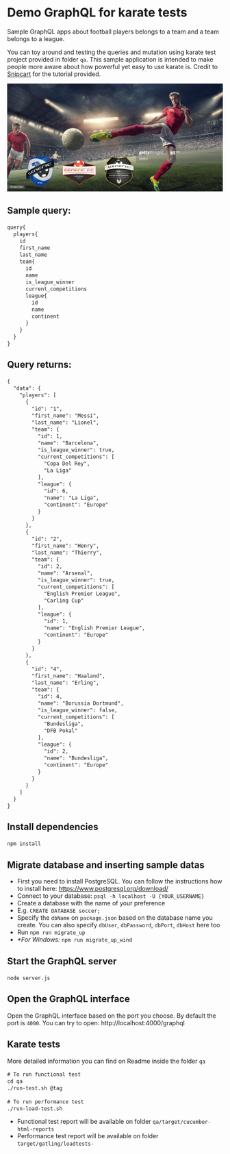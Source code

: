 # Demo GraphQL for karate tests
Sample GraphQL apps about football players belongs to a team and a team belongs to a league.

You can toy around and testing the queries and mutation using karate test project provided in folder `qa`. This sample application is intended to make people more aware about how powerful yet easy to use karate is. Credit to [Snipcart](https://snipcart.com/blog/graphql-nodejs-express-tutorial) for the tutorial provided.

![alt text](https://github.com/dnomyar90/football-karate-demo-graphql/blob/master/asset/gettyImageAsset.jpg?raw=true)

## Sample query:
```
query{
  players{
    id
    first_name
    last_name
    team{
      id
      name
      is_league_winner
      current_competitions
      league{
        id
        name
        continent
      }
    }
  }
}
```

## Query returns:
```
{
  "data": {
    "players": [
      {
        "id": "1",
        "first_name": "Messi",
        "last_name": "Lionel",
        "team": {
          "id": 1,
          "name": "Barcelona",
          "is_league_winner": true,
          "current_competitions": [
            "Copa Del Rey",
            "La Liga"
          ],
          "league": {
            "id": 6,
            "name": "La Liga",
            "continent": "Europe"
          }
        }
      },
      {
        "id": "2",
        "first_name": "Henry",
        "last_name": "Thierry",
        "team": {
          "id": 2,
          "name": "Arsenal",
          "is_league_winner": true,
          "current_competitions": [
            "English Premier League",
            "Carling Cup"
          ],
          "league": {
            "id": 1,
            "name": "English Premier League",
            "continent": "Europe"
          }
        }
      },
      {
        "id": "4",
        "first_name": "Haaland",
        "last_name": "Erling",
        "team": {
          "id": 4,
          "name": "Borussia Dortmund",
          "is_league_winner": false,
          "current_competitions": [
            "Bundesliga",
            "DFB Pokal"
          ],
          "league": {
            "id": 2,
            "name": "Bundesliga",
            "continent": "Europe"
          }
        }
      }
    ]
  }
}
```

## Install dependencies
`npm install`

## Migrate database and inserting sample datas
- First you need to install PostgreSQL. You can follow the instructions how to install here: https://www.postgresql.org/download/
- Connect to your database: `psql -h localhost -U {YOUR_USERNAME}`
- Create a database with the name of your preference
- E.g. `CREATE DATABASE soccer;`
- Specify the `dbName` on `package.json` based on the database name you create. You can also specify `dbUser`, `dbPassword`, `dbPort`, `dbHost` here too
- Run `npm run migrate_up`
- _*For Windows:_ `npm run migrate_up_wind`

## Start the GraphQL server
`node server.js`

## Open the GraphQL interface
Open the GraphQL interface based on the port you choose. By default the port is `4000`. 
You can try to open: http://localhost:4000/graphql

## Karate tests
More detailed information you can find on Readme inside the folder `qa`
```
# To run functional test
cd qa
./run-test.sh @tag

# To run performance test
./run-load-test.sh
```

- Functional test report will be available on folder `qa/target/cucumber-html-reports`
- Performance test report will be available on folder `target/gatling/loadtests-`
